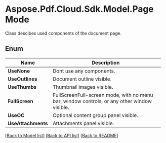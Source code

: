 ﻿# Aspose.Pdf.Cloud.Sdk.Model.PageMode
Class descibes used components of the document page.

## Enum

 Name | Description
------------ | ------------
**UseNone** | Dont use any components.
**UseOutlines** | Document outline visible.
**UseThumbs** | Thumbnail images visible.
**FullScreen** | FullScreenFull-screen mode, with no menu bar, window controls, or any other window visible.
**UseOC** | Optional content group panel visible.
**UseAttachments** | Attachments panel visible.


[[Back to Model list]](../README.md#documentation-for-models) [[Back to API list]](../README.md#documentation-for-api-endpoints) [[Back to README]](../README.md)

